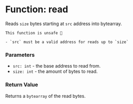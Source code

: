 # Function: read

Reads `size` bytes starting at `src` address into bytearray.

```admonish danger title=""
This function is unsafe 🐉

- `src` must be a valid address for reads up to `size`
```

### Parameters
- `src: int` - the base address to read from.
- `size: int` - the amount of bytes to read.

### Return Value
Returns a `bytearray` of the read bytes.
